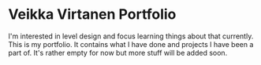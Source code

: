 # Veikka Virtanen Portfolio
I'm interested in level design and focus learning things about that currently.
This is my portfolio. It contains what I have done and projects I have been a part of.
It's rather empty for now but more stuff will be added soon.
